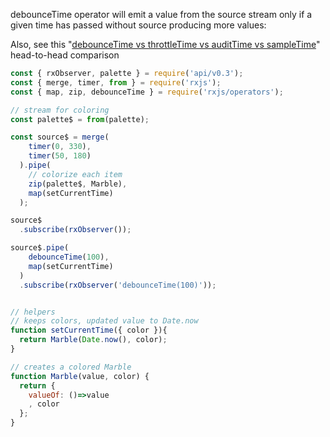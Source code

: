 <!--
name:		
title:		debounceTime
pageTitle:	RxJS debounceTime operator example
desc:		debounceTime will emit a value from the source stream only if a given time has passed without source producing more values. See this marble diagram:
docsUrl:	https://rxjs.dev/api/operators/debounceTime
-->

debounceTime operator will emit a value from the source stream only if a given time has passed without source producing more values:

Also, see this "[debounceTime vs throttleTime vs auditTime vs sampleTime](/rxjs/debounceTime-vs-throttleTime-vs-auditTime-vs-sampleTime/)" head-to-head comparison

```js
const { rxObserver, palette } = require('api/v0.3');
const { merge, timer, from } = require('rxjs');
const { map, zip, debounceTime } = require('rxjs/operators');

// stream for coloring
const palette$ = from(palette);

const source$ = merge(
    timer(0, 330),
    timer(50, 180)
  ).pipe(
    // colorize each item
    zip(palette$, Marble),
    map(setCurrentTime)
  );

source$
  .subscribe(rxObserver());

source$.pipe(
    debounceTime(100),
    map(setCurrentTime)
  )
  .subscribe(rxObserver('debounceTime(100)'));


// helpers
// keeps colors, updated value to Date.now
function setCurrentTime({ color }){
  return Marble(Date.now(), color);
}

// creates a colored Marble
function Marble(value, color) {
  return {
    valueOf: ()=>value
    , color
  };
}

```